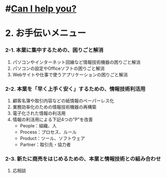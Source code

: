 #[Can I help you?](./index.md)
===

# 2. お手伝いメニュー
### 2-1. 本業に集中するための、困りごと解消
1. パソコンやインターネット回線など情報技術機器の困りごと解消
1. パソコンの設定やOfficeソフトの困りごと解消
1. Webサイトや仕事で使うアプリケーションの困りごと解消

### 2-2. 本業を「早く上手く安く」するための、情報技術利活用
1. 顧客名簿や取引内容などの紙情報のペーパーレス化
1. 業務効率化のための情報技術機器の再構築
1. 電子化された情報の利活用
1. 情報の利活用による下記4つの"P"を改善
   - People：組織、人
   - Process：プロセス、ルール
   - Product：ツール、ソフトウェア
   - Partner：取引先・協力者

### 2-3. 新たに商売をはじめるための、本業と情報技術との組み合わせ
1. 応相談
